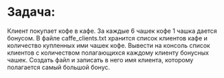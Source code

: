 # Задача:
Клиент покупает кофе в кафе. За каждые 6 чашек кофе 1 чашка дается бонусом.
В файле caffe_clients.txt хранится список клиентов кафе и количество купленных ими чашек кофе. 
Вывести на консоль список клиентов с количеством полагающихся каждому клиенту бонусных чашек. 
Создать файл и записать в него имя клиента, которому полагается самый большой бонус.
